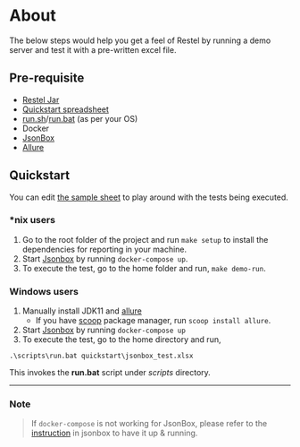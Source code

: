 # About

The below steps would help you get a feel of Restel by running a demo server and test it with a pre-written excel file.

## Pre-requisite

- [Restel Jar](https://github.com/techconative/Restel/releases/latest)
- [Quickstart spreadsheet](https://github.com/techconative/Restel/blob/main/quickstart/jsonbox_test.xlsx)
- [run.sh](https://github.com/techconative/Restel/blob/main/scripts/run.sh)/[run.bat](https://github.com/techconative/Restel/blob/main/scripts/run.bat) (as per your OS)
- Docker
- [JsonBox](https://github.com/vasanthv/jsonbox)
- [Allure](https://docs.qameta.io/allure/#_installing_a_commandline)

## Quickstart

You can edit [the sample sheet](jsonbox_test.xlsx) to play around with the tests being executed.

### *nix users

1. Go to the root folder of the project and run `make setup` to install the dependencies for reporting in your machine.
2. Start [Jsonbox](https://github.com/vasanthv/jsonbox) by running `docker-compose up`.
3. To execute the test, go to the home folder and run, `make demo-run`.

### Windows users 
1. Manually install JDK11 and [allure](https://docs.qameta.io/allure/#_installing_a_commandline)
    * If you have [scoop](https://scoop.sh/) package manager, run `scoop install allure`.
2. Start [Jsonbox](https://github.com/vasanthv/jsonbox) by running `docker-compose up`
3. To execute the test, go to the home directory and run,
```
.\scripts\run.bat quickstart\jsonbox_test.xlsx
```
This invokes the **run.bat** script under *scripts* directory.

---
### Note
> If `docker-compose` is not working for JsonBox, please refer to the [instruction](https://github.com/vasanthv/jsonbox#how-to-run-locally) in jsonbox to have it up & running.
